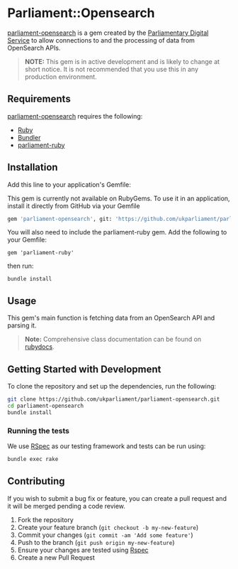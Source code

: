 # Parliament::Opensearch
[parliament-opensearch](http://github.com/ukparliament/opensearch) is a gem created by the [Parliamentary Digital Service](https://www.parliament.uk/mps-lords-and-offices/offices/bicameral/parliamentary-digital-service/) to allow connections to and the processing of data from OpenSearch APIs.

> **NOTE:** This gem is in active development and is likely to change at short notice. It is not recommended that you use this in any production environment.

## Requirements
[parliament-opensearch](http://github.com/ukparliament/opensearch) requires the following:
* [Ruby](https://www.ruby-lang.org/en/)
* [Bundler](http://http://bundler.io/)
* [parliament-ruby](https://rubygems.org/gems/parliament-ruby)

## Installation

Add this line to your application's Gemfile:

This gem is currently not available on RubyGems. To use it in an application, install it directly from GitHub via your Gemfile
```bash
gem 'parliament-opensearch', git: 'https://github.com/ukparliament/parliament-open-search.git', branch: 'master'
```

You will also need to include the parliament-ruby gem.  Add the following to your Gemfile:
```
gem 'parliament-ruby'
```
then run:
```
bundle install
```

## Usage

This gem's main function is fetching data from an OpenSearch API and parsing it.

> **Note:** Comprehensive class documentation can be found on [rubydocs](http://www.rubydoc.info/github/ukparliament/parliament-opensearch/master/file/README.md).


## Getting Started with Development
To clone the repository and set up the dependencies, run the following:
```bash
git clone https://github.com/ukparliament/parliament-opensearch.git
cd parliament-opensearch
bundle install
```

### Running the tests
We use [RSpec](http://rspec.info/) as our testing framework and tests can be run using:
```bash
bundle exec rake
```

## Contributing
If you wish to submit a bug fix or feature, you can create a pull request and it will be merged pending a code review.

1. Fork the repository
1. Create your feature branch (`git checkout -b my-new-feature`)
1. Commit your changes (`git commit -am 'Add some feature'`)
1. Push to the branch (`git push origin my-new-feature`)
1. Ensure your changes are tested using [Rspec](http://rspec.info/)
1. Create a new Pull Request


